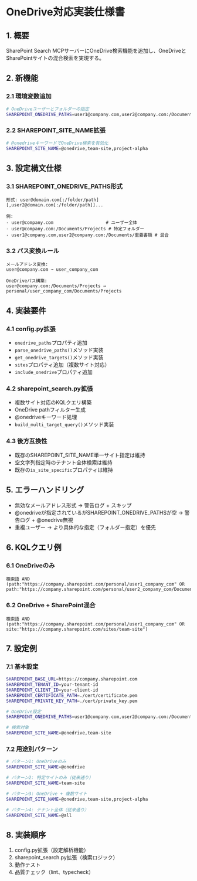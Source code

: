 # OneDrive対応実装仕様書

## 1. 概要

SharePoint Search MCPサーバーにOneDrive検索機能を追加し、OneDriveとSharePointサイトの混合検索を実現する。

## 2. 新機能

### 2.1 環境変数追加
```bash
# OneDriveユーザーとフォルダーの指定
SHAREPOINT_ONEDRIVE_PATHS=user1@company.com,user2@company.com:/Documents/Projects
```

### 2.2 SHAREPOINT_SITE_NAME拡張
```bash
# @onedriveキーワードでOneDrive検索を有効化
SHAREPOINT_SITE_NAME=@onedrive,team-site,project-alpha
```

## 3. 設定構文仕様

### 3.1 SHAREPOINT_ONEDRIVE_PATHS形式
```
形式: user@domain.com[:/folder/path][,user2@domain.com[:/folder/path]]...

例:
- user@company.com                    # ユーザー全体
- user@company.com:/Documents/Projects # 特定フォルダー
- user1@company.com,user2@company.com:/Documents/重要書類 # 混合
```

### 3.2 パス変換ルール
```
メールアドレス変換:
user@company.com → user_company_com

OneDriveパス構築:
user@company.com:/Documents/Projects → personal/user_company_com/Documents/Projects
```

## 4. 実装要件

### 4.1 config.py拡張
- `onedrive_paths`プロパティ追加
- `parse_onedrive_paths()`メソッド実装
- `get_onedrive_targets()`メソッド実装
- `sites`プロパティ追加（複数サイト対応）
- `include_onedrive`プロパティ追加

### 4.2 sharepoint_search.py拡張  
- 複数サイト対応のKQLクエリ構築
- OneDrive pathフィルター生成
- @onedriveキーワード処理
- `build_multi_target_query()`メソッド実装

### 4.3 後方互換性
- 既存のSHAREPOINT_SITE_NAME単一サイト指定は維持
- 空文字列指定時のテナント全体検索は維持
- 既存の`is_site_specific`プロパティは維持

## 5. エラーハンドリング
- 無効なメールアドレス形式 → 警告ログ + スキップ
- @onedriveが指定されているがSHAREPOINT_ONEDRIVE_PATHSが空 → 警告ログ + @onedrive無視
- 重複ユーザー → より具体的な指定（フォルダー指定）を優先

## 6. KQLクエリ例

### 6.1 OneDriveのみ
```kql
検索語 AND (path:"https://company.sharepoint.com/personal/user1_company_com" OR path:"https://company.sharepoint.com/personal/user2_company_com/Documents/Projects")
```

### 6.2 OneDrive + SharePoint混合
```kql
検索語 AND (path:"https://company.sharepoint.com/personal/user1_company_com" OR site:"https://company.sharepoint.com/sites/team-site")
```

## 7. 設定例

### 7.1 基本設定
```bash
SHAREPOINT_BASE_URL=https://company.sharepoint.com
SHAREPOINT_TENANT_ID=your-tenant-id
SHAREPOINT_CLIENT_ID=your-client-id
SHAREPOINT_CERTIFICATE_PATH=./cert/certificate.pem
SHAREPOINT_PRIVATE_KEY_PATH=./cert/private_key.pem

# OneDrive設定
SHAREPOINT_ONEDRIVE_PATHS=user1@company.com,user2@company.com:/Documents/Projects

# 検索対象
SHAREPOINT_SITE_NAME=@onedrive,team-site
```

### 7.2 用途別パターン
```bash
# パターン1: OneDriveのみ
SHAREPOINT_SITE_NAME=@onedrive

# パターン2: 特定サイトのみ（従来通り）
SHAREPOINT_SITE_NAME=team-site

# パターン3: OneDrive + 複数サイト
SHAREPOINT_SITE_NAME=@onedrive,team-site,project-alpha

# パターン4: テナント全体（従来通り）
SHAREPOINT_SITE_NAME=@all
```

## 8. 実装順序

1. config.py拡張（設定解析機能）
2. sharepoint_search.py拡張（検索ロジック）
3. 動作テスト
4. 品質チェック（lint、typecheck）